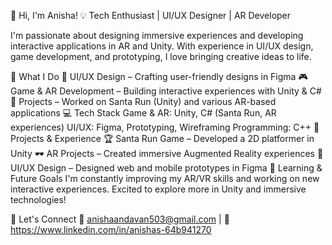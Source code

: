 👋 Hi, I'm Anisha!
💡 Tech Enthusiast | UI/UX Designer | AR Developer

I'm passionate about designing immersive experiences and developing interactive applications in AR and Unity. With experience in UI/UX design, game development, and prototyping, I love bringing creative ideas to life.

🔹 What I Do
🎨 UI/UX Design – Crafting user-friendly designs in Figma
🎮 Game & AR Development – Building interactive experiences with Unity & C#
🚀 Projects – Worked on Santa Run (Unity) and various AR-based applications
💻 Tech Stack
Game & AR: Unity, C# (Santa Run, AR experiences)
UI/UX: Figma, Prototyping, Wireframing
Programming: C++
🌟 Projects & Experience
🏆 Santa Run Game – Developed a 2D platformer in Unity
🕶️ AR Projects – Created immersive Augmented Reality experiences
🎨 UI/UX Design – Designed web and mobile prototypes in Figma
🚀 Learning & Future Goals
I'm constantly improving my AR/VR skills and working on new interactive experiences. Excited to explore more in Unity and immersive technologies!

📌 Let's Connect
📧 anishaandavan503@gmail.com | 💼 https://www.linkedin.com/in/anishas-64b941270


